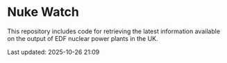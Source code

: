 # Nuke Watch

This repository includes code for retrieving the latest information available on the output of EDF nuclear power plants in the UK.

Last updated: 2025-10-26 21:09